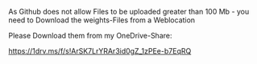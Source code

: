 As Github does not allow Files to be uploaded greater than 100 Mb - you need to Download the weights-Files from a Weblocation

Please Download them from my OneDrive-Share:

https://1drv.ms/f/s!ArSK7LrYRAr3id0gZ_1zPEe-b7EqRQ


